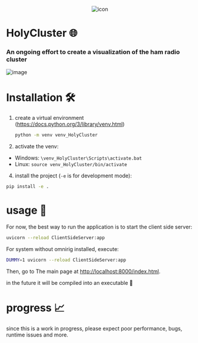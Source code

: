 <div align="center">

![icon](https://github.com/4Z1KD/HolyCluster/assets/24712835/9f4846ae-ac57-4169-9c6f-2c2b506707ab)

</div>

# HolyCluster 🌐

### An ongoing effort to create a visualization of the ham radio cluster

![image](https://github.com/4Z1KD/HolyCluster/assets/24712835/e50cbdb7-22a5-4142-a200-1548b975a692)

# Installation 🛠

1. create a virtual environment (https://docs.python.org/3/library/venv.html)
   ```bash
   python -m venv venv_HolyCluster
   ```
3. activate the venv:
* Windows: `\venv_HolyCluster\Scripts\activate.bat`
* Linux: `source venv_HolyCluster/bin/activate`
4. install the project (`-e` is for development mode):
```bash
pip install -e .
```

# usage 💾
For now, the best way to run the application is to start the client side server:
```bash
uvicorn --reload ClientSideServer:app
```
For system without omnirig installed, execute:
```bash
DUMMY=1 uvicorn --reload ClientSideServer:app
```

Then, go to The main page at <http://localhost:8000/index.html>.

in the future it will be compiled into an executable 💾

# progress 📈

since this is a work in progress, please expect poor performance, bugs, runtime issues and more.
